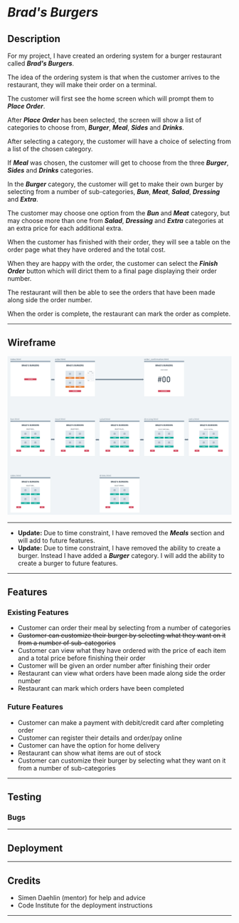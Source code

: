 # ***Brad's Burgers***

## Description

For my project, I have created an ordering system for a burger restaurant called ***Brad's Burgers***.

The idea of the ordering system is that when the customer arrives to the restaurant, they will make their order on a terminal.

The customer will first see the home screen which will prompt them to ***Place Order***.

After ***Place Order*** has been selected, the screen will show a list of categories to choose from, ***Burger***, ***Meal***, ***Sides*** and ***Drinks***.

After selecting a category, the customer will have a choice of selecting from a list of the chosen category.

If ***Meal*** was chosen, the customer will get to choose from the three ***Burger***, ***Sides*** and ***Drinks*** categories.

In the ***Burger*** category, the customer will get to make their own burger by selecting from a number of sub-categories, ***Bun***, ***Meat***, ***Salad***, ***Dressing*** and ***Extra***.

The customer may choose one option from the ***Bun*** and ***Meat*** category, but may choose more than one from ***Salad***, ***Dressing*** and ***Extra*** categories at an extra price for each additional extra.

When the customer has finished with their order, they will see a table on the order page what they have ordered and the total cost.

When they are happy with the order, the customer can select the ***Finish Order*** button which will dirict them to a final page displaying their order number.

The restaurant will then be able to see the orders that have been made along side the order number.

When the order is complete, the restaurant can mark the order as complete.


------
## Wireframe

<img src="assets/images/Wireframe.png">

------
* **Update:** Due to time constraint, I have removed the ***Meals*** section and will add to future features.
* **Update:** Due to time constraint, I have removed the ability to create a burger. Instead I have added a ***Burger*** category. I will add the ability to create a burger to future features.

------
## Features
### Existing Features
* Customer can order their meal by selecting from a number of categories
* ~~Customer can customize their burger by selecting what they want on it from a number of sub-categories~~
* Customer can view what they have ordered with the price of each item and a total price before finishing their order
* Customer will be given an order number after finishing their order
* Restaurant can view what orders have been made along side the order number
* Restaurant can mark which orders have been completed

### Future Features
* Customer can make a payment with debit/credit card after completing order
* Customer can register their details and order/pay online
* Customer can have the option for home delivery
* Restaurant can show what items are out of stock
* Customer can customize their burger by selecting what they want on it from a number of sub-categories


------
## Testing


### Bugs


------
## Deployment


------
## Credits
* Simen Daehlin (mentor) for help and advice
* Code Institute for the deployment instructions

------